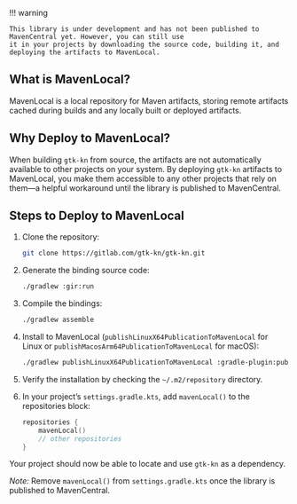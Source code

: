 !!! warning

    This library is under development and has not been published to MavenCentral yet. However, you can still use
    it in your projects by downloading the source code, building it, and deploying the artifacts to MavenLocal.

## What is MavenLocal?

MavenLocal is a local repository for Maven artifacts, storing remote artifacts cached during builds and any locally
built or deployed artifacts.

## Why Deploy to MavenLocal?

When building `gtk-kn` from source, the artifacts are not automatically available to other projects on your system. By
deploying `gtk-kn` artifacts to MavenLocal, you make them accessible to any other projects that rely on them—a helpful
workaround until the library is published to MavenCentral.

## Steps to Deploy to MavenLocal

1. Clone the repository:
    ```bash
    git clone https://gitlab.com/gtk-kn/gtk-kn.git
    ```
2. Generate the binding source code:
    ```bash
    ./gradlew :gir:run
    ```
3. Compile the bindings:
    ```bash
    ./gradlew assemble
    ```
4. Install to MavenLocal (`publishLinuxX64PublicationToMavenLocal` for Linux or
   `publishMacosArm64PublicationToMavenLocal` for macOS):
    ```bash
    ./gradlew publishLinuxX64PublicationToMavenLocal :gradle-plugin:publishToMavenLocal
    ```
5. Verify the installation by checking the `~/.m2/repository` directory.
6. In your project’s `settings.gradle.kts`, add `mavenLocal()` to the repositories block:

    ```kotlin
    repositories {
        mavenLocal()
        // other repositories
    }
    ```

Your project should now be able to locate and use `gtk-kn` as a dependency.

*Note:* Remove `mavenLocal()` from `settings.gradle.kts` once the library is published to MavenCentral.
